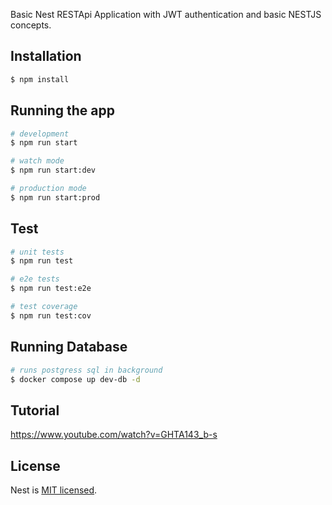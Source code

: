 Basic Nest RESTApi Application with JWT authentication and basic NESTJS concepts.

## Installation

```bash
$ npm install
```

## Running the app

```bash
# development
$ npm run start

# watch mode
$ npm run start:dev

# production mode
$ npm run start:prod
```

## Test

```bash
# unit tests
$ npm run test

# e2e tests
$ npm run test:e2e

# test coverage
$ npm run test:cov
```
## Running Database

```bash
# runs postgress sql in background
$ docker compose up dev-db -d
```
## Tutorial

https://www.youtube.com/watch?v=GHTA143_b-s

## License

Nest is [MIT licensed](LICENSE).
